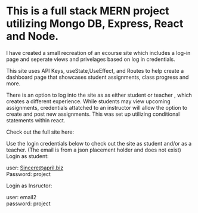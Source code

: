 # This is a full stack MERN project utilizing Mongo DB, Express, React and Node. 

I have created a small recreation of an ecourse site which includes a log-in page and seperate views and privelages based on log in credentials.

This site uses API Keys, useState,UseEffect, and Routes to help create a dashboard page that showcases student assignments, class progress and more.

There is an option to log into the site as as either student or teacher , which creates a different experience.
While students may view upcoming assignments, credentials attatched to an instructor will allow the option to create and post new assignments. This was set up utilizing conditional statements within react.


Check out the full site here:

Use the login credentials below to check out the site as student and/or as a teacher. (The email is from a json placement holder and does not exist)
Login as student: 

user: Sincere@april.biz   
Password: project

Login as Insructor: 

user: email2  
password: project
